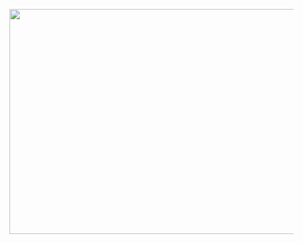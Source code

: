 <p align="center">
  <img width="700" height="400" src="https://media.giphy.com/media/CBgBQPMy6fmz6/giphy.gif">
</p>
